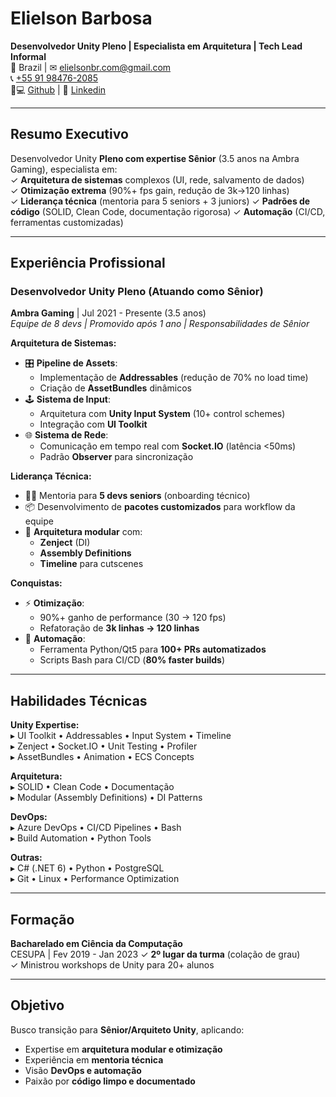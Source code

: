 # **Elielson Barbosa**  
**Desenvolvedor Unity Pleno | Especialista em Arquitetura | Tech Lead Informal**  
📍 Brazil | ✉ [elielsonbr.com@gmail.com](mailto:elielsonbr.com@gmail.com)  
📞 [+55 91 98476-2085](https://api.whatsapp.com/send/?phone=5591982350030)  
👨💻 [Github](https://github.com/Elielson68) | 👔 [Linkedin](https://www.linkedin.com/in/elielson-barbosa/)  

---

## **Resumo Executivo**  
Desenvolvedor Unity **Pleno com expertise Sênior** (3.5 anos na Ambra Gaming), especialista em:  
✓ **Arquitetura de sistemas** complexos (UI, rede, salvamento de dados)  
✓ **Otimização extrema** (90%+ fps gain, redução de 3k→120 linhas)  
✓ **Liderança técnica** (mentoria para 5 seniors + 3 juniors)
✓ **Padrões de código** (SOLID, Clean Code, documentação rigorosa)
✓ **Automação** (CI/CD, ferramentas customizadas)  

---

## **Experiência Profissional**  

### **Desenvolvedor Unity Pleno (Atuando como Sênior)**  
**Ambra Gaming** | Jul 2021 - Presente (3.5 anos)  
*Equipe de 8 devs | Promovido após 1 ano | Responsabilidades de Sênior*  

**Arquitetura de Sistemas:**  
- 🎛️ **Pipeline de Assets**:  
  - Implementação de **Addressables** (redução de 70% no load time)  
  - Criação de **AssetBundles** dinâmicos  
- 🕹️ **Sistema de Input**:  
  - Arquitetura com **Unity Input System** (10+ control schemes)  
  - Integração com **UI Toolkit**  
- 🌐 **Sistema de Rede**:  
  - Comunicação em tempo real com **Socket.IO** (latência <50ms)  
  - Padrão **Observer** para sincronização  

**Liderança Técnica:**  
- 👨🏫 Mentoria para **5 devs seniors** (onboarding técnico)  
- 📦 Desenvolvimento de **pacotes customizados** para workflow da equipe  
- 🧩 **Arquitetura modular** com:  
  - **Zenject** (DI)  
  - **Assembly Definitions**  
  - **Timeline** para cutscenes  

**Conquistas:**  
- ⚡ **Otimização**:  
  - 90%+ ganho de performance (30 → 120 fps)  
  - Refatoração de **3k linhas → 120 linhas**  
- 🤖 **Automação**:  
  - Ferramenta Python/Qt5 para **100+ PRs automatizados**  
  - Scripts Bash para CI/CD (**80% faster builds**)  

---

## **Habilidades Técnicas**  

**Unity Expertise:**  
▸ UI Toolkit • Addressables • Input System • Timeline  
▸ Zenject • Socket.IO • Unit Testing • Profiler  
▸ AssetBundles • Animation • ECS Concepts  

**Arquitetura:**  
▸ SOLID • Clean Code • Documentação  
▸ Modular (Assembly Definitions) • DI Patterns  

**DevOps:**  
▸ Azure DevOps • CI/CD Pipelines • Bash  
▸ Build Automation • Python Tools  

**Outras:**  
▸ C# (.NET 6) • Python • PostgreSQL  
▸ Git • Linux • Performance Optimization  

---

## **Formação**  
**Bacharelado em Ciência da Computação**  
CESUPA | Fev 2019 - Jan 2023 
✓ **2º lugar da turma** (colação de grau)  
✓ Ministrou workshops de Unity para 20+ alunos

---

## **Objetivo**  
Busco transição para **Sênior/Arquiteto Unity**, aplicando:  
- Expertise em **arquitetura modular e otimização**  
- Experiência em **mentoria técnica**  
- Visão **DevOps e automação**
- Paixão por **código limpo e documentado**    